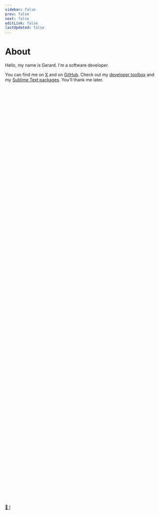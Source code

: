 ```yaml
---
sidebar: false
prev: false
next: false
editLink: false
lastUpdated: false
---
```


# About

Hello, my name is Gerard. I'm a software developer.

You can find me on <a href="https://x.com/gerardroche_">X</a> and on <a href="https://github.com/gerardroche">GitHub</a>. Check out my [developer toolbox](/toolbox/) and my [Sublime Text packages](/projects/). You'll thank me later.

<br> <br> <br> <br> <br>
<br> <br> <br> <br> <br>
<br> <br> <br> <br> <br>
<br> <br> <br> <br> <br>
<br> <br> <br> <br> <br>
<br> <br> <br> <br> <br>
<br> <br> <br> <br> <br>
<br> <br> <br> <br> <br>
<br> <br> <br> <br> <br>
<br> <br> <br> <br> <br>
<br> <br> <br> <br> <br>
<br> <br> <br> <br> <br>
<br> <br> <br> <br> <br>
<br> <br> <br> <br> <br>
<br> <br> <br> <br> <br>
<br> <br> <br> <br> <br>

[:egg: !](/movies/)
